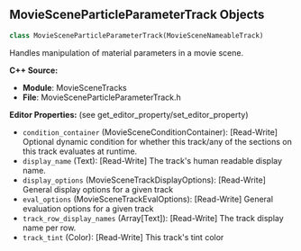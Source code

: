 ## MovieSceneParticleParameterTrack Objects

```python
class MovieSceneParticleParameterTrack(MovieSceneNameableTrack)
```

Handles manipulation of material parameters in a movie scene.

**C++ Source:**

- **Module**: MovieSceneTracks
- **File**: MovieSceneParticleParameterTrack.h

**Editor Properties:** (see get_editor_property/set_editor_property)

- ``condition_container`` (MovieSceneConditionContainer):  [Read-Write] Optional dynamic condition for whether this track/any of the sections on this track evaluates at runtime.
- ``display_name`` (Text):  [Read-Write] The track's human readable display name.
- ``display_options`` (MovieSceneTrackDisplayOptions):  [Read-Write] General display options for a given track
- ``eval_options`` (MovieSceneTrackEvalOptions):  [Read-Write] General evaluation options for a given track
- ``track_row_display_names`` (Array[Text]):  [Read-Write] The track display name per row.
- ``track_tint`` (Color):  [Read-Write] This track's tint color

<a id="unreal.MovieSceneParticleTrack"></a>